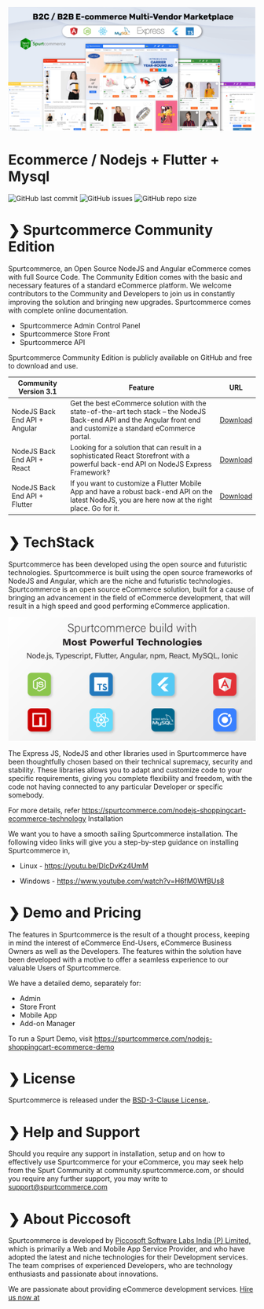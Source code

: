 ![alt text](/img/spurtcommerce-b2c-b2b.png "spurtcommerce Logo")

# Ecommerce / Nodejs + Flutter + Mysql

![GitHub last commit](https://img.shields.io/github/last-commit/spurtcommerce/spurtcommerce)
![GitHub issues](https://img.shields.io/github/issues/spurtcommerce/spurtcommerce)
![GitHub repo size](https://img.shields.io/github/repo-size/spurtcommerce/spurtcommerce?color=orange)

#  ❯ Spurtcommerce Community Edition

Spurtcommerce, an Open Source NodeJS and Angular eCommerce comes with full Source Code. The Community Edition comes with the basic and necessary features of a standard eCommerce platform. We welcome contributors to the Community and Developers to join us in constantly improving the solution and bringing new upgrades. Spurtcommerce comes with complete online documentation.

*	Spurtcommerce Admin Control Panel 
*	Spurtcommerce Store Front
*	Spurtcommerce API 

Spurtcommerce Community Edition is publicly available on GitHub and free to download and use. 

| Community Version 3.1 | Feature | URL |
| ------ | ------ | ------ |
| NodeJS Back End API + Angular | Get the best eCommerce solution with the state-of-the-art tech stack – the NodeJS Back-end API and the Angular front end and customize a standard eCommerce portal.| [Download](https://www.spurtcommerce.com/nodejs-shoppingcart-ecommerce-download)
| NodeJS Back End API + React | Looking for a solution that can result in a sophisticated React Storefront with a powerful back-end API on NodeJS Express Framework? | [Download](https://www.spurtcommerce.com/nodejs-shoppingcart-ecommerce-download)
| NodeJS Back End API + Flutter |If you want to customize a Flutter Mobile App and have a robust back-end API on the latest NodeJS, you are here now at the right place. Go for it.|[Download](https://www.spurtcommerce.com/nodejs-shoppingcart-ecommerce-download)



# ❯ TechStack
Spurtcommerce has been developed using the open source and futuristic technologies. Spurtcommerce is built using the open source frameworks of NodeJS and Angular, which are the niche and futuristic technologies. Spurtcommerce is an open source eCommerce solution, built for a cause of bringing an advancement in the field of eCommerce development, that will result in a high speed and good performing eCommerce application.

![alt text](/img/spurtcommerce-techstack.png "spurtcommerce TechStack")

The Express JS, NodeJS and other libraries used in Spurtcommerce have been thoughtfully chosen  based on their technical supremacy, security and stability. These libraries allows you to adapt and customize code to your specific requirements, giving you complete flexibility and freedom, with the code not having connected to any particular Developer or specific somebody.

For more details, refer https://spurtcommerce.com/nodejs-shoppingcart-ecommerce-technology
Installation

We want you to have a smooth sailing Spurtcommerce installation. The following video links will give you a step-by-step guidance on installing Spurtcommerce in,

* Linux - https://youtu.be/DIcDvKz4UmM

* Windows - https://www.youtube.com/watch?v=H6fM0WfBUs8

# ❯ Demo and Pricing 

The features in Spurtcommerce is the result of a thought process, keeping in mind the interest of eCommerce End-Users, eCommerce Business Owners as well as the Developers. The features within the solution have been developed with a motive to offer a seamless experience to our valuable Users of Spurtcommerce. 

We have a detailed demo, separately for:

*	Admin
*	Store Front
*	Mobile App
*	Add-on Manager 

To run a Spurt Demo, visit https://spurtcommerce.com/nodejs-shoppingcart-ecommerce-demo



# ❯ License

Spurtcommerce is released under the [BSD-3-Clause License.](https://github.com/spurtcommerce/spurtcommerce/blob/master/LICENSE).

# ❯ Help and Support

Should you require any support in installation, setup and on how to effectively use Spurtcommerce for your eCommerce, you may seek help from the Spurt Community at community.spurtcommerce.com, or should you require any further support, you may write to support@spurtcommerce.com

# ❯ About Piccosoft
Spurtcommerce is developed by [Piccosoft Software Labs India (P) Limited,](http://www.piccosoft.com) which is primarily a Web and Mobile App Service Provider, and who have adopted the latest and niche technologies for their Development services. The team comprises of experienced Developers, who are technology enthusiasts and passionate about innovations.

We are passionate about providing eCommerce development services. [Hire us now at](https://spurtcommerce.com/nodejs-shoppingcart-ecommerce-hire-developers) 

